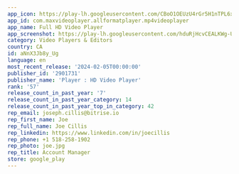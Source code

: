 ```yaml
---
app_icon: https://play-lh.googleusercontent.com/CBoO1OEUzU4rGr5H1nTPL6xPXo-EIEfjpmvUJn8NOKM7o_VlYpDlbClvQZeXL0t1q04
app_id: com.maxvideoplayer.allformatplayer.mp4videoplayer
app_name: Full HD Video Player
app_screenshot: https://play-lh.googleusercontent.com/hduRjHcvCEALKWg-UWfyFzxbFZgIQCZW2Qa0dFiDrfE6U1HFkrEaClNeVZGVp2N1y90
category: Video Players & Editors
country: CA
id: aNnX3Jb8y_Ug
language: en
most_recent_release: '2024-02-05T00:00:00'
publisher_id: '2901731'
publisher_name: 'Player : HD Video Player'
rank: '57'
release_count_in_past_year: '7'
release_count_in_past_year_category: 14
release_count_in_past_year_top_in_category: 42
rep_email: joseph.cillis@bitrise.io
rep_first_name: Joe
rep_full_name: Joe Cillis
rep_linkedin: https://www.linkedin.com/in/joecillis
rep_phone: +1 518-258-1902
rep_photo: joe.jpg
rep_title: Account Manager
store: google_play
---
```

